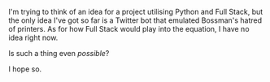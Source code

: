 I'm trying to think of an idea for a project utilising Python and Full Stack, but the only idea I've got so far is a Twitter bot that emulated Bossman's hatred of printers. As for how Full Stack would play into the equation, I have no idea right now.

Is such a thing even <i>possible</i>?

I hope so.